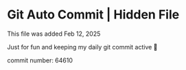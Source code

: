 # Git Auto Commit | Hidden File

This file was added Feb 12, 2025

Just for fun and keeping my daily git commit active 🤪

commit number: 64610

